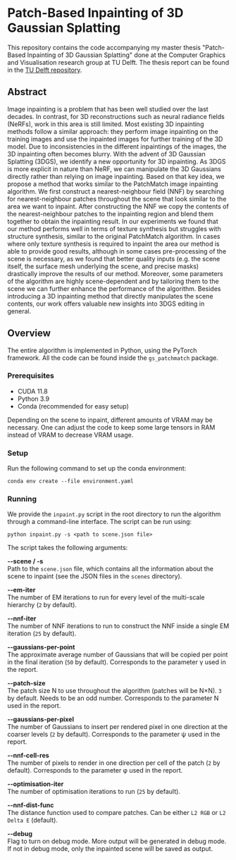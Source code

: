 # Patch-Based Inpainting of 3D Gaussian Splatting

This repository contains the code accompanying my master thesis "Patch-Based Inpainting of 3D Gaussian Splatting" done
at the Computer Graphics and Visualisation research group at TU Delft.
The thesis report can be found in the
[TU Delft repository](https://resolver.tudelft.nl/uuid:cf7e4835-1cbe-4964-83be-c9201c513f08).

## Abstract

Image inpainting is a problem that has been well studied over the last decades.
In contrast, for 3D reconstructions such as neural radiance fields (NeRFs), work in this area is still limited.
Most existing 3D inpainting methods follow a similar approach: they perform image inpainting on the training images and
use the inpainted images for further training of the 3D model.
Due to inconsistencies in the different inpaintings of the images, the 3D inpainting often becomes blurry.
With the advent of 3D Gaussian Splatting (3DGS), we identify a new opportunity for 3D inpainting.
As 3DGS is more explicit in nature than NeRF, we can manipulate the 3D Gaussians directly rather than relying on image
inpainting.
Based on that key idea, we propose a method that works similar to the PatchMatch image inpainting algorithm.
We first construct a nearest-neighbour field (NNF) by searching for nearest-neighbour patches throughout the scene that
look similar to the area we want to inpaint.
After constructing the NNF we copy the contents of the nearest-neighbour patches to the inpainting region and blend them
together to obtain the inpainting result.
In our experiments we found that our method performs well in terms of texture synthesis but struggles with structure
synthesis, similar to the original PatchMatch algorithm.
In cases where only texture synthesis is required to inpaint the area our method is able to provide good results,
although in some cases pre-processing of the scene is necessary, as we found that better quality inputs (e.g. the scene
itself, the surface mesh underlying the scene, and precise masks) drastically improve the results of our method.
Moreover, some parameters of the algorithm are highly scene-dependent and by tailoring them to the scene we can further
enhance the performance of the algorithm.
Besides introducing a 3D inpainting method that directly manipulates the scene contents, our work offers valuable new
insights into 3DGS editing in general.

## Overview

The entire algorithm is implemented in Python, using the PyTorch framework.
All the code can be found inside the `gs_patchmatch` package.

### Prerequisites

- CUDA 11.8
- Python 3.9
- Conda (recommended for easy setup)

Depending on the scene to inpaint, different amounts of VRAM may be necessary.
One can adjust the code to keep some large tensors in RAM instead of VRAM to decrease VRAM usage.

### Setup

Run the following command to set up the conda environment:

```conda env create --file environment.yaml```

### Running

We provide the `inpaint.py` script in the root directory to run the algorithm through a command-line interface.
The script can be run using:

```python inpaint.py -s <path to scene.json file>```

The script takes the following arguments:

**--scene / -s**\
Path to the `scene.json` file, which contains all the information about the scene to inpaint (see the JSON files in the
`scenes` directory).

**--em-iter**\
The number of EM iterations to run for every level of the multi-scale hierarchy (`2` by default).

**--nnf-iter**\
The number of NNF iterations to run to construct the NNF inside a single EM iteration (`25` by default).

**--gaussians-per-point**\
The approximate average number of Gaussians that will be copied per point in the final iteration (`50` by default).
Corresponds to the parameter &gamma; used in the report.

**--patch-size**\
The patch size N to use throughout the algorithm (patches will be N&times;N).
`3` by default.
Needs to be an odd number.
Corresponds to the parameter N used in the report.

**--gaussians-per-pixel**\
The number of Gaussians to insert per rendered pixel in one direction at the coarser levels (`2` by default).
Corresponds to the parameter &psi; used in the report.

**--nnf-cell-res**\
The number of pixels to render in one direction per cell of the patch (`2` by default).
Corresponds to the parameter &phi; used in the report.

**--optimisation-iter**\
The number of optimisation iterations to run (`25` by default).

**--nnf-dist-func**\
The distance function used to compare patches.
Can be either `L2 RGB` or `L2 Delta E` (default).

**--debug**\
Flag to turn on debug mode. More output will be generated in debug mode.
If not in debug mode, only the inpainted scene will be saved as output.
